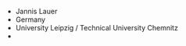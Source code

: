 - Jannis Lauer 
- Germany
- University Leipzig / Technical University Chemnitz
- 

<!---
jbl-03/jbl-03 is a ✨ special ✨ repository because its `README.md` (this file) appears on your GitHub profile.
You can click the Preview link to take a look at your changes.
--->
